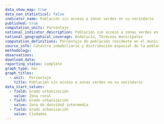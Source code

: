 ```yaml
---
data_show_map: true
data_non_statistical: false
indicator_name: Población sin acceso a zonas verdes en su vecindario
published: true
computation_units: Porcentaje
national_indicator_description: Población sin acceso a zonas verdes en su vecindario
national_geographical_coverage: Andalucía, Términos municipales
computation_definitions: Porcentaje de población residente en el municipio que no dispone de una zona verde accesible a 10 minutos caminando desde su residencia (portal).  Este indicador aproxima, a nivel municipal,  información sobre  superficie edificada de las ciudades que se dedica a espacios abiertos para uso público de todos, desglosada por sexo y edad.
source_info: Catastro inmobiliario y distribución espacial de la población en Andalucía
methodology:
observations: 
download_data:
reporting_status: complete
graph_type: bar
graph_titles:
  - unit:  Porcentaje
    title: Población sin acceso a zonas verdes en su vecindario
data_start_values:
  - field: Grado urbanización
    value: Zona rural
  - field: Grado urbanización
    value: Zona de densidad intermedia
  - field: Grado urbanización
    value: Ciudades 
---
```

